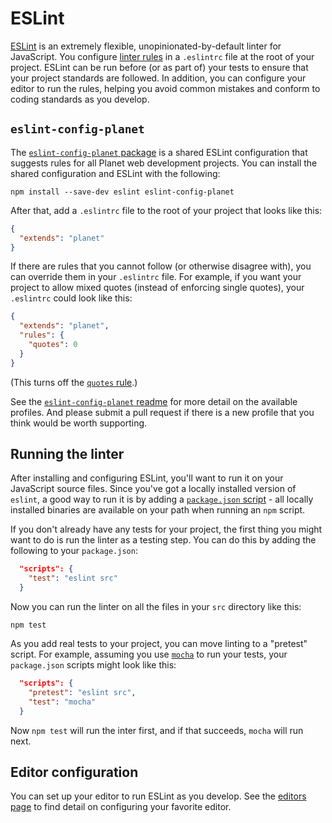 # ESLint

[ESLint](http://eslint.org/) is an extremely flexible, unopinionated-by-default linter for JavaScript.  You configure [linter rules](http://eslint.org/docs/rules/) in a `.eslintrc` file at the root of your project.  ESLint can be run before (or as part of) your tests to ensure that your project standards are followed.  In addition, you can configure your editor to run the rules, helping you avoid common mistakes and conform to coding standards as you develop.

## `eslint-config-planet`

The [`eslint-config-planet` package](https://github.com/planetlabs/eslint-config-planet) is a shared ESLint configuration that suggests rules for all Planet web development projects.  You can install the shared configuration and ESLint with the following:

    npm install --save-dev eslint eslint-config-planet

After that, add a `.eslintrc` file to the root of your project that looks like this:

```json
{
  "extends": "planet"
}
```

If there are rules that you cannot follow (or otherwise disagree with), you can override them in your `.eslintrc` file.  For example, if you want your project to allow mixed quotes (instead of enforcing single quotes), your `.eslintrc` could look like this:

```json
{
  "extends": "planet",
  "rules": {
    "quotes": 0
  }
}
```

(This turns off the [`quotes` rule](http://eslint.org/docs/rules/quotes).)

See the [`eslint-config-planet` readme](https://github.com/planetlabs/eslint-config-planet) for more detail on the available profiles.  And please submit a pull request if there is a new profile that you think would be worth supporting.

## Running the linter

After installing and configuring ESLint, you'll want to run it on your JavaScript source files.  Since you've got a locally installed version of `eslint`, a good way to run it is by adding a [`package.json` script](https://docs.npmjs.com/misc/scripts) - all locally installed binaries are available on your path when running an `npm` script.

If you don't already have any tests for your project, the first thing you might want to do is run the linter as a testing step.  You can do this by adding the following to your `package.json`:

```json
  "scripts": {
    "test": "eslint src"
  }
```

Now you can run the linter on all the files in your `src` directory like this:

    npm test

As you add real tests to your project, you can move linting to a "pretest" script.  For example, assuming you use [`mocha`](http://mochajs.org/) to run your tests, your `package.json` scripts might look like this:

```json
  "scripts": {
    "pretest": "eslint src",
    "test": "mocha"
  }
```

Now `npm test` will run the inter first, and if that succeeds, `mocha` will run next.

## Editor configuration

You can set up your editor to run ESLint as you develop.  See the [editors page](../editors/) to find detail on configuring your favorite editor.
